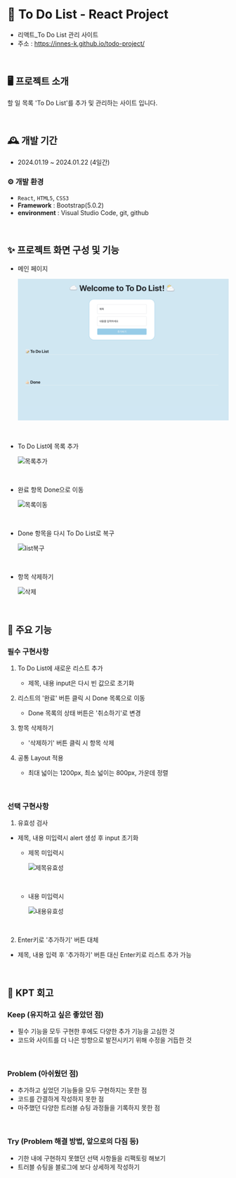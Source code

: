 #  📝 To Do List - React Project

- 리액트\_To Do List 관리 사이트
- 주소 : https://innes-k.github.io/todo-project/

<br/>

## 🖥️ 프로젝트 소개

할 일 목록 'To Do List'를 추가 및 관리하는 사이트 입니다.

<br/>

## 🕰️ 개발 기간

- 2024.01.19 ~ 2024.01.22 (4일간)

### ⚙️ 개발 환경

- `React`, `HTML5`, `CSS3`
- **Framework** : Bootstrap(5.0.2)
- **environment** : Visual Studio Code, git, github

<br/>

## ✨ 프로젝트 화면 구성 및 기능

- 메인 페이지

  ![메인](./images/main.png)

<br/>

- To Do List에 목록 추가

  ![목록추가](./images/add.gif)

<br/>

- 완료 항목 Done으로 이동

  ![목록이동](./images/done.gif)

<br/>

- Done 항목을 다시 To Do List로 복구

  ![list복구](./images/cancel.gif)

<br/>

- 항목 삭제하기

  ![삭제](./images/remove.gif)

<br/>

## 📌 주요 기능

### 필수 구현사항

1. To Do List에 새로운 리스트 추가

   - 제목, 내용 input은 다시 빈 값으로 초기화

2. 리스트의 '완료' 버튼 클릭 시 Done 목록으로 이동

   - Done 목록의 상태 버튼은 '취소하기'로 변경

3. 항목 삭제하기
   - '삭제하기' 버튼 클릭 시 항목 삭제

4. 공통 Layout 적용

   - 최대 넓이는 1200px, 최소 넓이는 800px, 가운데 정렬

<br>

### 선택 구현사항

1.  유효성 검사
- 제목, 내용 미입력시 alert 생성 후 input 초기화
   
    - 제목 미입력시

      ![제목유효성](./images/titleValid.gif)

      <br>

    - 내용 미입력시

      ![내용유효성](./images/bodyValid.gif)

<br>

2. Enter키로 '추가하기' 버튼 대체
- 제목, 내용 입력 후 '추가하기' 버튼 대신 Enter키로 리스트 추가 가능 

<br>

## 📝 KPT 회고

### Keep (유지하고 싶은 좋았던 점)

- 필수 기능을 모두 구현한 후에도 다양한 추가 기능을 고심한 것
- 코드와 사이트를 더 나은 방향으로 발전시키기 위해 수정을 거듭한 것

<br>

### Problem (아쉬웠던 점)

- 추가하고 싶었던 기능들을 모두 구현하지는 못한 점
- 코드를 간결하게 작성하지 못한 점
- 마주했던 다양한 트러블 슈팅 과정들을 기록하지 못한 점

<br>

### Try (Problem 해결 방법, 앞으로의 다짐 등)

- 기한 내에 구현하지 못했던 선택 사항들을 리팩토링 해보기
- 트러블 슈팅을 블로그에 보다 상세하게 작성하기
